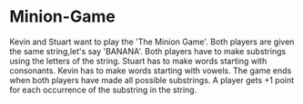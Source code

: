 # Minion-Game
Kevin and Stuart want to play the 'The Minion Game'. Both players are given the same string,let's say 'BANANA'. Both players have to make substrings using the letters of the string. Stuart has to make words starting with consonants. Kevin has to make words starting with vowels. The game ends when both players have made all possible substrings. A player gets +1 point for each occurrence of the substring in the string.
